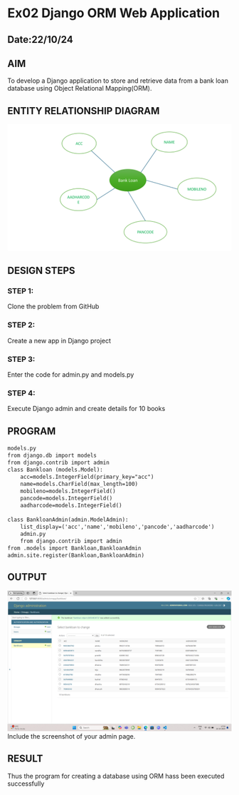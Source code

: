 # Ex02 Django ORM Web Application
## Date:22/10/24 

## AIM
To develop a Django application to store and retrieve data from a bank loan database using Object Relational Mapping(ORM).

## ENTITY RELATIONSHIP DIAGRAM
![alt text](Presentation2-2.jpg)


## DESIGN STEPS

### STEP 1:
Clone the problem from GitHub

### STEP 2:
Create a new app in Django project

### STEP 3:
Enter the code for admin.py and models.py

### STEP 4:
Execute Django admin and create details for 10 books

## PROGRAM
```
models.py
from django.db import models
from django.contrib import admin
class Bankloan (models.Model):
    acc=models.IntegerField(primary_key="acc")
    name=models.CharField(max_length=100)
    mobileno=models.IntegerField()
    pancode=models.IntegerField()
    aadharcode=models.IntegerField()

class BankloanAdmin(admin.ModelAdmin):
    list_display=('acc','name','mobileno','pancode','aadharcode')
    admin.py
    from django.contrib import admin
from .models import Bankloan,BankloanAdmin
admin.site.register(Bankloan,BankloanAdmin)
```
## OUTPUT
![alt text](<Screenshot (2).png>)
Include the screenshot of your admin page.


## RESULT
Thus the program for creating a database using ORM hass been executed successfully
